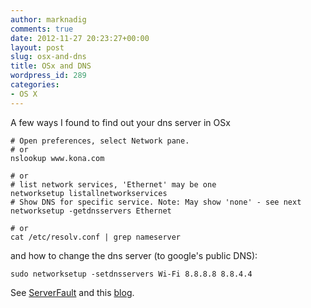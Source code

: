 ```yaml
---
author: marknadig
comments: true
date: 2012-11-27 20:23:27+00:00
layout: post
slug: osx-and-dns
title: OSx and DNS
wordpress_id: 289
categories:
- OS X
---
```


A few ways I found to find out your dns server in OSx

    
    # Open preferences, select Network pane.
    # or
    nslookup www.kona.com
    
    # or 
    # list network services, 'Ethernet' may be one
    networksetup listallnetworkservices
    # Show DNS for specific service. Note: May show 'none' - see next
    networksetup -getdnsservers Ethernet
    
    # or
    cat /etc/resolv.conf | grep nameserver


and how to change the dns server (to google's public DNS):

    
    sudo networksetup -setdnsservers Wi-Fi 8.8.8.8 8.8.4.4


See [ServerFault](http://serverfault.com/questions/170591/how-to-append-new-dns-server-via-command-line) and this [blog](http://www.electrictoolbox.com/mac-osx-change-dns-servers-command-line/).
